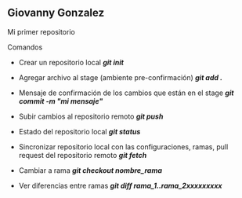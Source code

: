 ## Giovanny Gonzalez

Mi primer repositorio

Comandos

* Crear un repositorio local
***git init***

* Agregar archivo al stage (ambiente pre-confirmación)
***git add .***

* Mensaje de confirmación de los cambios que están en el stage
***git commit -m "mi mensaje"***

* Subir cambios al repositorio remoto
***git push***

* Estado del repositorio local
***git status***

* Sincronizar repositorio local con las configuraciones, ramas, pull request del repositorio remoto
***git fetch***

* Cambiar a rama
***git checkout nombre_rama***

* Ver diferencias entre ramas
***git diff rama_1..rama_2xxxxxxxxx***
